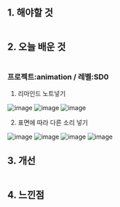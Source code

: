 ## 1. 해야할 것
```

```

## 2. 오늘 배운 것
```

```
### 프로젝트:animation / 레벨:SD0

1. 리마인드 노트넣기

![image](https://github.com/JM94Ent/TIL-WIL/assets/143363550/d8a0c713-e5ea-4f51-847e-805674fe4df9)
![image](https://github.com/JM94Ent/TIL-WIL/assets/143363550/30f48732-7f5c-4dbc-ba94-d5726810bcbb)
![image](https://github.com/JM94Ent/TIL-WIL/assets/143363550/5ca13657-8555-4a30-97c4-01a6d26d643c)

2. 표면에 따라 다른 소리 넣기

![image](https://github.com/JM94Ent/TIL-WIL/assets/143363550/6a1ccaff-284c-4578-b845-5cdd80b01120)
![image](https://github.com/JM94Ent/TIL-WIL/assets/143363550/95259c2d-8713-4eec-8adc-9645ec12daeb)
![image](https://github.com/JM94Ent/TIL-WIL/assets/143363550/fb106e3e-2b1f-4f83-9149-92ce63dced1b)
![image](https://github.com/JM94Ent/TIL-WIL/assets/143363550/4ed864b9-7d11-4e6b-9b69-78430092abd2)



## 3. 개선
```

```

## 4. 느낀점
```

```
